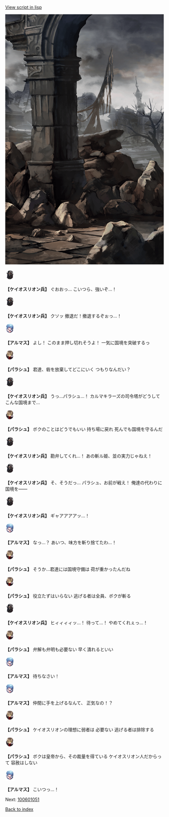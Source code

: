 [View script in lisp](../scripts/100601043.txt)

![201_border.png](../images/backgrounds/201_border.png)

<img src="../images/units/3820001.png" alt="3820001.png" height="34"/>

**【ケイオスリオン兵】**
ぐおおっ…
こいつら、強いぞ…！

<img src="../images/units/3820001.png" alt="3820001.png" height="34"/>

**【ケイオスリオン兵】**
クソッ
撤退だ！撤退するぞぉっ…！

<img src="../images/units/3103811.png" alt="3103811.png" height="34"/>

**【アルマス】**
よし！
このまま押し切れそうよ！
一気に国境を突破するっ

<img src="../images/units/3200411.png" alt="3200411.png" height="34"/>

**【パラシュ】**
君達、砦を放棄してどこにいく
つもりなんだい？

<img src="../images/units/3820001.png" alt="3820001.png" height="34"/>

**【ケイオスリオン兵】**
うっ…パラシュ…！
カルマキラーズの司令塔がどうして
こんな国境まで…

<img src="../images/units/3200411.png" alt="3200411.png" height="34"/>

**【パラシュ】**
ボクのことはどうでもいい
持ち場に戻れ
死んでも国境を守るんだ

<img src="../images/units/3820001.png" alt="3820001.png" height="34"/>

**【ケイオスリオン兵】**
勘弁してくれ…！
あの斬ル姫、並の実力じゃねえ！

<img src="../images/units/3820001.png" alt="3820001.png" height="34"/>

**【ケイオスリオン兵】**
そ、そうだっ…
パラシュ、お前が戦え！
俺達の代わりに国境を――

<img src="../images/units/3820001.png" alt="3820001.png" height="34"/>

**【ケイオスリオン兵】**
ギャアアアアッ…！

<img src="../images/units/3103811.png" alt="3103811.png" height="34"/>

**【アルマス】**
なっ…？
あいつ、味方を斬り捨てたわ…！

<img src="../images/units/3200411.png" alt="3200411.png" height="34"/>

**【パラシュ】**
そうか…君達には国境守備は
荷が重かったんだね

<img src="../images/units/3200411.png" alt="3200411.png" height="34"/>

**【パラシュ】**
役立たずはいらない
逃げる者は全員、ボクが斬る

<img src="../images/units/3820001.png" alt="3820001.png" height="34"/>

**【ケイオスリオン兵】**
ヒィィィィッ…！
待って…！
やめてくれぇっ…！

<img src="../images/units/3200411.png" alt="3200411.png" height="34"/>

**【パラシュ】**
弁解も弁明も必要ない
早く潰れるといい

<img src="../images/units/3103811.png" alt="3103811.png" height="34"/>

**【アルマス】**
待ちなさい！

<img src="../images/units/3103811.png" alt="3103811.png" height="34"/>

**【アルマス】**
仲間に手を上げるなんて、
正気なの！？

<img src="../images/units/3200411.png" alt="3200411.png" height="34"/>

**【パラシュ】**
ケイオスリオンの理想に弱者は
必要ない
逃げる者は排除する

<img src="../images/units/3200411.png" alt="3200411.png" height="34"/>

**【パラシュ】**
ボクは皇帝から、その裁量を得ている
ケイオスリオン人だからって
容赦はしない

<img src="../images/units/3103811.png" alt="3103811.png" height="34"/>

**【アルマス】**
こいつっ…！

Next: [100601051](100601051.md)

[Back to index](index.md)
